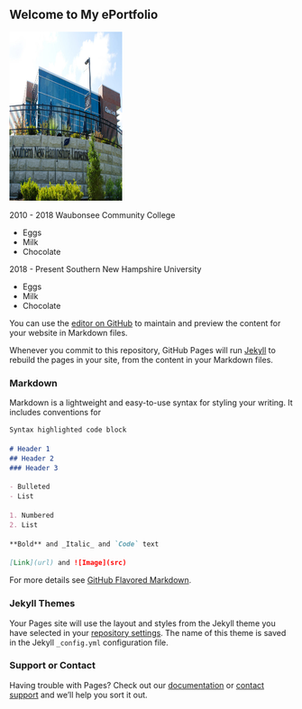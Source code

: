## Welcome to My ePortfolio


<img src="images/snhu-online-degree-cost-768x509.jpg" alt="snhu" class="inline" width="200" height="300"/>

2010 - 2018   Waubonsee Community College
<ul>
	<li>Eggs</li>
	<li>Milk</li>
	<li>Chocolate</li>
</ul>
2018 - Present   Southern New Hampshire University
<ul>
	<li>Eggs</li>
	<li>Milk</li>
	<li>Chocolate</li>
</ul>


You can use the [editor on GitHub](https://github.com/Lodie53/Lodie53/edit/gh-pages/index.md) to maintain and preview the content for your website in Markdown files.

Whenever you commit to this repository, GitHub Pages will run [Jekyll](https://jekyllrb.com/) to rebuild the pages in your site, from the content in your Markdown files.

### Markdown

Markdown is a lightweight and easy-to-use syntax for styling your writing. It includes conventions for

```markdown
Syntax highlighted code block

# Header 1
## Header 2
### Header 3

- Bulleted
- List

1. Numbered
2. List

**Bold** and _Italic_ and `Code` text

[Link](url) and ![Image](src)
```

For more details see [GitHub Flavored Markdown](https://guides.github.com/features/mastering-markdown/).

### Jekyll Themes

Your Pages site will use the layout and styles from the Jekyll theme you have selected in your [repository settings](https://github.com/Lodie53/Lodie53/settings). The name of this theme is saved in the Jekyll `_config.yml` configuration file.

### Support or Contact

Having trouble with Pages? Check out our [documentation](https://docs.github.com/categories/github-pages-basics/) or [contact support](https://github.com/contact) and we’ll help you sort it out.
